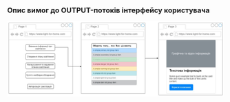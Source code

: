 ### Опис вимог до OUTPUT-потоків інтерфейсу користувача

![Wireframe design](./Wireframe_Design.jpg)
